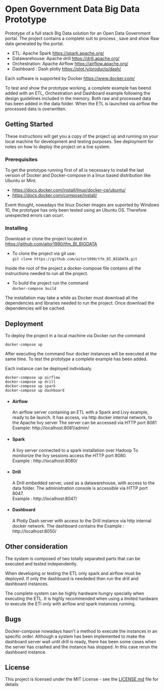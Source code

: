 # Open Government Data Big Data Prototype

Prototype of a full stack Big Data solution for an Open Data Government portal.
The project contains a complete suit to process , save and show Raw data generated by the portal.
  - ETL:
          Apache Spark
          https://spark.apache.org/
  - Datawarehouse:
          Apache drill
          https://drill.apache.org/
  - Orchestration:
          Apache Airflow
          https://airflow.apache.org/
  - Dashboard :
          Dash plotly
          https://plot.ly/products/dash/

Each software is supported by Docker https://www.docker.com/

To test and show the prototype working, a complete example has beend added with an ETL, Orchestration and Dashboard example following the design guidelines included in the memory.
Both raw and processed data has been added in the data folder. When the ETL is launched via airflow the processed data is overwritten.

## Getting Started

These instructions will get you a copy of the project up and running on your local machine for development and testing purposes. See deployment for notes on how to deploy the project on a live system.

### Prerequisites


To get the prototype running  first of all is necessary to install the last version of Docker and Docker-compose in a linux based distribution like Ubuntu or Mint.
- https://docs.docker.com/install/linux/docker-ce/ubuntu/
- https://docs.docker.com/compose/install/

Event thought, nowadays the linux Docker images are suported by Windows 10, the prototype has only been tested using an Ubuntu OS. Therefore unexpected errors can ocurr.


### Installing

Download or clone the project located in https://github.com/aitor1990/tfm_BI_BIGDATA

- To clone the project via git use:  
`git clone https://github.com/aitor1990/tfm_BI_BIGDATA.git`

Inside the root of the project a docker-compose file contains all the instructions needed to run all the project.

- To build the project run the command  
`docker-compose build`

The installation may take a while as Docker must download all the dependencies and libraries needed to run the project. Once download the dependencies will be cached.

## Deployment

To deploy the project in a local machine via Docker run the command   

`docker-compose up`

After executing the command four docker instances will be executed at the same time.
To test the prototype a complete example has been added.

Each instance can be deployed individualy.

`docker-compose up airflow`  
`docker-compose up drill`  
`docker-compose up spark`  
`docker-compose up dashboard`



- #### Airflow
  An airflow server containing an ETL with a Spark and Livy example, ready to be launch. It has access, via http docker internal network, to the Apache livy server
  The server can be accessed via HTTP port 8081  
  Example: http://localhost:8081/admin/

- #### Spark
  A livy server connected to a spark installation over Hadoop
  To monitorize the livy sessions access the HTTP port 8080.  
  Example : http://localhost:8080/

- #### Drill
  A Drill embedded server, used as a datawarehouse, with access to the data folder.
  The administration console is accessible via HTTP port 8047.   
  Example : http://localhost:8047/

- #### Dashboard
  A Plotly Dash server with access to the Drill instance via http internal docker network. The dashboard contains the
  Example : http://localhost:8050/

## Other consideration

The system is composed of two totally separated parts that can be executed and tested independently.

When developing or testing the ETL only spark and airflow must be deployed.
If only the dashboard is neededed then run the drill and dashboard instances.

The complete system can be highly hardware hungry specially when executing the ETL. It is highly recommended when using a limited hardware to execute the ETl only with airflow and spark instances running.

## Bugs

Docker-compose nowadays hasn't a method to execute the instances in an specific order. Although a system has been implemented to make the dashboard server wait until drill is ready, there has been some cases when the server has crashed and the instance has stopped. In this case rerun the dashboard instance.

## License

This project is licensed under the MIT License - see the [LICENSE.md](LICENSE.md) file for details

